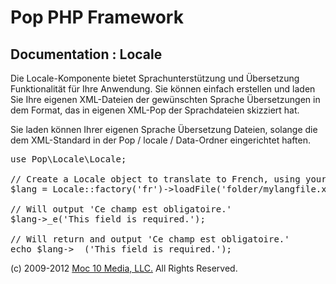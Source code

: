 Pop PHP Framework
=================

Documentation : Locale
----------------------

Die Locale-Komponente bietet Sprachunterstützung und Übersetzung Funktionalität für Ihre Anwendung. Sie können einfach erstellen und laden Sie Ihre eigenen XML-Dateien der gewünschten Sprache Übersetzungen in dem Format, das in eigenen XML-Pop der Sprachdateien skizziert hat.

Sie laden können Ihrer eigenen Sprache Übersetzung Dateien, solange die dem XML-Standard in der Pop / locale / Data-Ordner eingerichtet haften.

<pre>
use Pop\Locale\Locale;

// Create a Locale object to translate to French, using your own language file.
$lang = Locale::factory('fr')->loadFile('folder/mylangfile.xml);

// Will output 'Ce champ est obligatoire.'
$lang->_e('This field is required.');

// Will return and output 'Ce champ est obligatoire.'
echo $lang->__('This field is required.');
</pre>

(c) 2009-2012 [Moc 10 Media, LLC.](http://www.moc10media.com) All Rights Reserved.
